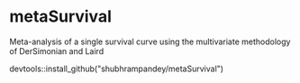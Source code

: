 # metaSurvival
Meta-analysis of a single survival curve using the multivariate methodology of DerSimonian and Laird

devtools::install_github("shubhrampandey/metaSurvival")
